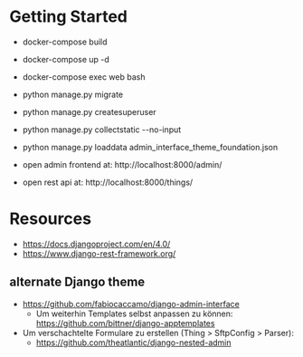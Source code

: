 


# Getting Started

- docker-compose build
- docker-compose up -d
- docker-compose exec web bash
- python manage.py migrate
- python manage.py createsuperuser
- python manage.py collectstatic --no-input
- python manage.py loaddata admin_interface_theme_foundation.json


- open admin frontend at: http://localhost:8000/admin/
- open rest api at: http://localhost:8000/things/


# Resources
- https://docs.djangoproject.com/en/4.0/
- https://www.django-rest-framework.org/

## alternate Django theme
- https://github.com/fabiocaccamo/django-admin-interface
  - Um weiterhin Templates selbst anpassen zu können: https://github.com/bittner/django-apptemplates
- Um verschachtelte Formulare zu erstellen (Thing > SftpConfig > Parser):
  - https://github.com/theatlantic/django-nested-admin